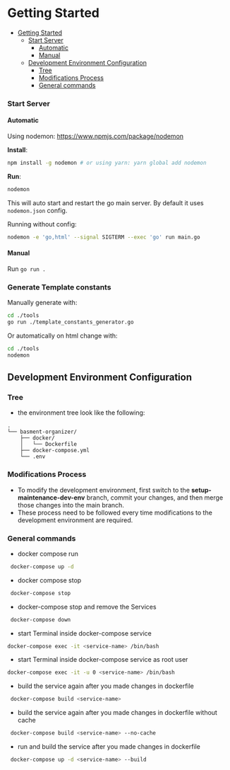 # Getting Started
<!--toc:start-->
- [Getting Started](#getting-started)
    - [Start Server](#start-server)
      - [Automatic](#automatic)
      - [Manual](#manual)
  - [Development Environment Configuration](#development-environment-configuration)
    - [Tree](#tree)
    - [Modifications Process](#modifications-process)
    - [General commands](#general-commands)
<!--toc:end-->

### Start Server
#### Automatic
Using nodemon: https://www.npmjs.com/package/nodemon

**Install**:
```bash
npm install -g nodemon # or using yarn: yarn global add nodemon
```

**Run**:
```bash
nodemon
```


This will auto start and restart the go main server.
By default it uses `nodemon.json` config.

Running without config:
```bash
nodemon -e 'go,html' --signal SIGTERM --exec 'go' run main.go
```

#### Manual
Run `go run .`

### Generate Template constants
Manually generate with:
```bash
cd ./tools
go run ./template_constants_generator.go
```

Or automatically on html change with:
```bash
cd ./tools
nodemon
```

## Development Environment Configuration
### Tree
- the environment tree look like the following:

```
.
└── basment-organizer/
    ├── docker/
    │   └── Dockerfile
    ├── docker-compose.yml
    └── .env
```

### Modifications Process
- To modify the development environment, first switch to the **setup-maintenance-dev-env** branch, commit your changes,
  and then merge those changes into the main branch.
- These process need to be followed every time modifications to the development environment are required.

### General commands

 - docker compose  run
```bash
 docker-compose up -d
```
- docker compose stop
```bash
 docker-compose stop
```
- docker-compose stop and remove the Services
```bash
 docker-compose down
```
- start Terminal inside docker-compose service
```bash
docker-compose exec -it <service-name> /bin/bash
```
- start Terminal inside docker-compose service as root user
```bash
docker-compose exec -it -u 0 <service-name> /bin/bash
```
- build the service again after you made changes in dockerfile
```bash
 docker-compose build <service-name>
```
- build the service again after you made changes in dockerfile without cache
```bash
 docker-compose build <service-name> --no-cache
```
- run and build the service after you made changes in dockerfile
```bash
 docker-compose up -d <service-name> --build
```

